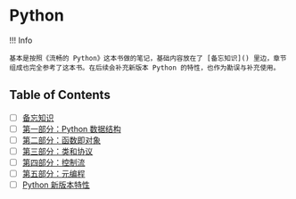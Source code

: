 # Python

!!! Info

    基本是按照《流畅的 Python》这本书做的笔记，基础内容放在了 [备忘知识]() 里边，章节组成也完全参考了这本书。在后续会补充新版本 Python 的特性，也作为勘误与补充使用。

## Table of Contents

- [ ] [备忘知识](./0%20Misc.md)
- [ ] [第一部分：Python 数据结构](./1%20Data%20Structures.md)
- [ ] [第二部分：函数即对象](./2%20Functions.md)
- [ ] [第三部分：类和协议](./3%20Classes.md)
- [ ] [第四部分：控制流](./4%20Control%20Flow.md)
- [ ] [第五部分：元编程](./5%20Metaprogramming.md)
- [ ] [Python 新版本特性](./6%20News.md)
